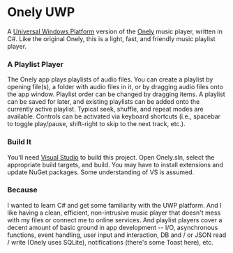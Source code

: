 # Onely UWP

A [Universal Windows Platform](https://docs.microsoft.com/en-us/windows/uwp/get-started/universal-application-platform-guide) version of the [Onely](https://github.com/mphonic/onely) music player, written in C#. Like the original Onely, this is a light, fast, and friendly music playlist player.

### A Playlist Player

The Onely app plays playlists of audio files. You can create a playlist by opening file(s), a folder with audio files in it, or by dragging audio files onto the app window. Playlist order can be changed by dragging items. A playlist can be saved for later, and existing playlists can be added onto the currently active playlist. Typical seek, shuffle, and repeat modes are available. Controls can be activated via keyboard shortcuts (i.e., spacebar to toggle play/pause, shift-right to skip to the next track, etc.).

### Build It

You'll need [Visual Studio](https://www.visualstudio.com/) to build this project. Open Onely.sln, select the appropriate build targets, and build. You may have to install extensions and update NuGet packages. Some understanding of VS is assumed.

### Because

I wanted to learn C# and get some familiarity with the UWP platform. And I like having a clean, efficient, non-intrusive music player that doesn't mess with my files or connect me to online services. And playlist players cover a decent amount of basic ground in app development -- I/O, asynchronous functions, event handling, user input and interaction, DB and / or JSON read / write (Onely uses SQLite), notifications (there's some Toast here), etc.
